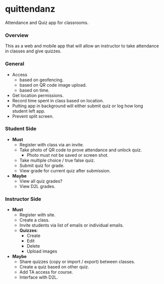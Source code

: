 # quittendanz
Attendance and Quiz app for classrooms.

### Overview

This as a web and mobile app that will allow an instructor to take attendance in classes and give quizzes.

### General

- Access 
  - based on geofencing.
  - based on QR code image upload.
  - based on time. 
- Get location permissions.
- Record time spent in class based on location.
- Putting app in background will either submit quiz or log how long student left app.
- Prevent split screen. 

### Student Side
- **Must**
  - Register with class via an invite.
  - Take photo of QR code to prove attendance and unlock quiz.
    - Photo must not be saved or screen shot.
  - Take multiple choice / true false quiz.
  - Submit quiz for grade.
  - View grade for current quiz after submission.
- **Maybe**
  - View all quiz grades?
  - View D2L grades.

### Instructor Side

- **Must**
  - Register with site.
  - Create a class.
  - Invite students via list of emails or individual emails.
  - **Quizzes**:
    - Create
    - Edit
    - Delete 
    - Upload images
- **Maybe**
  - Share quizzes (copy or import / export) between classes.
  - Create a quiz based on other quiz.
  - Add TA access for course.
  - Interface with D2L.
  
